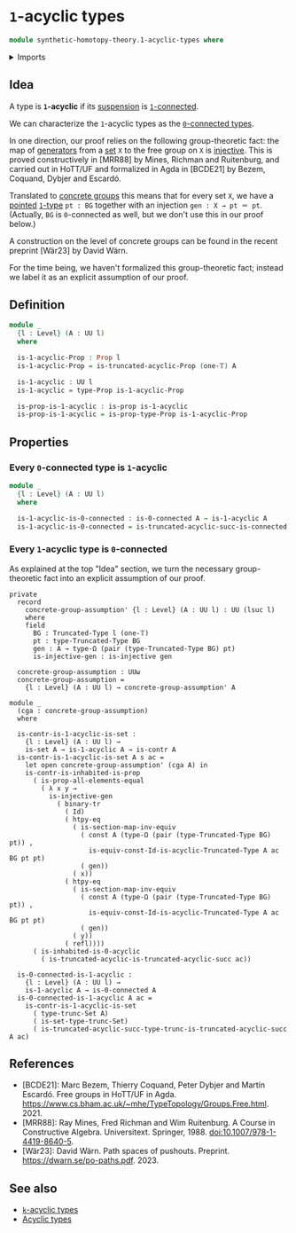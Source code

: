 # `1`-acyclic types

```agda
module synthetic-homotopy-theory.1-acyclic-types where
```

<details><summary>Imports</summary>

```agda
open import foundation.0-connected-types
open import foundation.binary-transport
open import foundation.constant-maps
open import foundation.contractible-types
open import foundation.dependent-pair-types
open import foundation.equivalences
open import foundation.function-extensionality
open import foundation.identity-types
open import foundation.inhabited-types
open import foundation.injective-maps
open import foundation.propositions
open import foundation.set-truncations
open import foundation.sets
open import foundation.truncated-types
open import foundation.truncation-levels
open import foundation.universe-levels

open import synthetic-homotopy-theory.0-acyclic-types
open import synthetic-homotopy-theory.loop-spaces
open import synthetic-homotopy-theory.truncated-acyclic-maps
open import synthetic-homotopy-theory.truncated-acyclic-types
```

</details>

## Idea

A type is **`1`-acyclic** if its
[suspension](synthetic-homotopy-theory.suspensions-of-types.md) is
[`1`-connected](foundation.connected-types.md).

We can characterize the `1`-acyclic types as the
[`0`-connected types](foundation.0-connected-types.md).

In one direction, our proof relies on the following group-theoretic fact: the
map of [generators](group-theory.generating-elements-groups.md) from a
[set](foundation-core.sets.md) `X` to the free group on `X` is
[injective](foundation-core.injective-maps.md). This is proved constructively in
\[MRR88\] by Mines, Richman and Ruitenburg, and carried out in HoTT/UF and
formalized in Agda in \[BCDE21\] by Bezem, Coquand, Dybjer and Escardó.

Translated to [concrete groups](group-theory.concrete-groups.md) this means that
for every set `X`, we have a [pointed](structured-types.pointed-types.md)
[`1`-type](foundation-core.1-types.md) `pt : BG` together with an injection
`gen : X → pt ＝ pt`. (Actually, `BG` is `0`-connected as well, but we don't use
this in our proof below.)

A construction on the level of concrete groups can be found in the recent
preprint \[Wär23\] by David Wärn.

For the time being, we haven't formalized this group-theoretic fact; instead we
label it as an explicit assumption of our proof.

## Definition

```agda
module _
  {l : Level} (A : UU l)
  where

  is-1-acyclic-Prop : Prop l
  is-1-acyclic-Prop = is-truncated-acyclic-Prop (one-𝕋) A

  is-1-acyclic : UU l
  is-1-acyclic = type-Prop is-1-acyclic-Prop

  is-prop-is-1-acyclic : is-prop is-1-acyclic
  is-prop-is-1-acyclic = is-prop-type-Prop is-1-acyclic-Prop
```

## Properties

### Every `0`-connected type is `1`-acyclic

```agda
module _
  {l : Level} (A : UU l)
  where

  is-1-acyclic-is-0-connected : is-0-connected A → is-1-acyclic A
  is-1-acyclic-is-0-connected = is-truncated-acyclic-succ-is-connected
```

### Every `1`-acyclic type is `0`-connected

As explained at the top "Idea" section, we turn the necessary group-theoretic
fact into an explicit assumption of our proof.

```text
private
  record
    concrete-group-assumption' {l : Level} (A : UU l) : UU (lsuc l)
    where
    field
      BG : Truncated-Type l (one-𝕋)
      pt : type-Truncated-Type BG
      gen : A → type-Ω (pair (type-Truncated-Type BG) pt)
      is-injective-gen : is-injective gen

  concrete-group-assumption : UUω
  concrete-group-assumption =
    {l : Level} (A : UU l) → concrete-group-assumption' A

module _
  (cga : concrete-group-assumption)
  where

  is-contr-is-1-acyclic-is-set :
    {l : Level} (A : UU l) →
    is-set A → is-1-acyclic A → is-contr A
  is-contr-is-1-acyclic-is-set A s ac =
    let open concrete-group-assumption' (cga A) in
    is-contr-is-inhabited-is-prop
      ( is-prop-all-elements-equal
        ( λ x y →
          is-injective-gen
            ( binary-tr
              ( Id)
              ( htpy-eq
                ( is-section-map-inv-equiv
                  ( const A (type-Ω (pair (type-Truncated-Type BG) pt)) ,
                    is-equiv-const-Id-is-acyclic-Truncated-Type A ac BG pt pt)
                  ( gen))
                ( x))
              ( htpy-eq
                ( is-section-map-inv-equiv
                  ( const A (type-Ω (pair (type-Truncated-Type BG) pt)) ,
                    is-equiv-const-Id-is-acyclic-Truncated-Type A ac BG pt pt)
                  ( gen))
                ( y))
              ( refl))))
      ( is-inhabited-is-0-acyclic
        ( is-truncated-acyclic-is-truncated-acyclic-succ ac))

  is-0-connected-is-1-acyclic :
    {l : Level} (A : UU l) →
    is-1-acyclic A → is-0-connected A
  is-0-connected-is-1-acyclic A ac =
    is-contr-is-1-acyclic-is-set
      ( type-trunc-Set A)
      ( is-set-type-trunc-Set)
      ( is-truncated-acyclic-succ-type-trunc-is-truncated-acyclic-succ A ac)
```

## References

- \[BCDE21\]: Marc Bezem, Thierry Coquand, Peter Dybjer and Martín Escardó. Free
  groups in HoTT/UF in Agda.
  <https://www.cs.bham.ac.uk/~mhe/TypeTopology/Groups.Free.html>. 2021.
- \[MRR88\]: Ray Mines, Fred Richman and Wim Ruitenburg. A Course in
  Constructive Algebra. Universitext. Springer, 1988.
  [doi:10.1007/978-1-4419-8640-5](https://doi.org/10.1007/978-1-4419-8640-5).
- \[Wär23\]: David Wärn. Path spaces of pushouts. Preprint.
  <https://dwarn.se/po-paths.pdf>. 2023.

## See also

- [`k`-acyclic types](synthetic-homotopy-theory.truncated-acyclic-maps.md)
- [Acyclic types](synthetic-homotopy-theory.acyclic-types.md)
